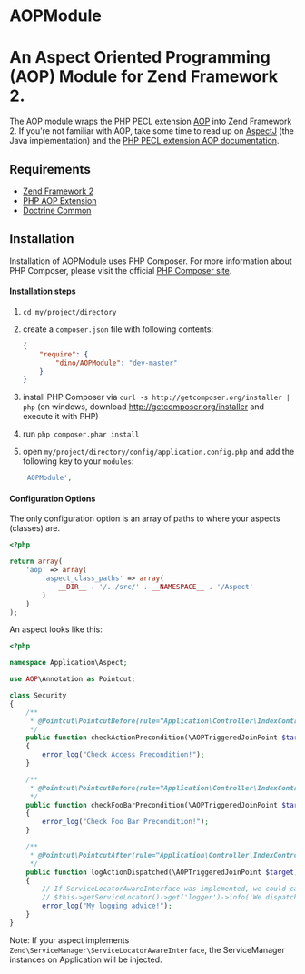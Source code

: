 AOPModule
============

# An Aspect Oriented Programming (AOP) Module for Zend Framework 2.

The AOP module wraps the PHP PECL extension [AOP](https://github.com/AOP-PHP/AOP) into Zend Framework 2. If you're not familiar with AOP, take some time to read up on [AspectJ](http://www.eclipse.org/aspectj/doc/next/progguide/index.html) (the Java implementation) and the [PHP PECL extension AOP documentation](https://github.com/AOP-PHP/AOP).

## Requirements
  - [Zend Framework 2](http://www.github.com/zendframework/zf2)
  - [PHP AOP Extension](https://github.com/AOP-PHP/AOP)
  - [Doctrine Common](https://github.com/doctrine/common)

## Installation
Installation of AOPModule uses PHP Composer. For more information about PHP Composer, please visit the official [PHP Composer site](http://getcomposer.org/).

#### Installation steps

  1. `cd my/project/directory`
  2. create a `composer.json` file with following contents:

     ```json
     {
         "require": {
             "dino/AOPModule": "dev-master"
         }
     }
     ```
  3. install PHP Composer via `curl -s http://getcomposer.org/installer | php` (on windows, download
     http://getcomposer.org/installer and execute it with PHP)
  4. run `php composer.phar install`
  5. open `my/project/directory/config/application.config.php` and add the following key to your `modules`: 

     ```php
     'AOPModule',
     ```

#### Configuration Options
The only configuration option is an array of paths to where your aspects (classes) are.

```php
<?php

return array(
    'aop' => array(
        'aspect_class_paths' => array(
            __DIR__ . '/../src/' . __NAMESPACE__ . '/Aspect'
        )
    )
);
```

An aspect looks like this:

```php
<?php

namespace Application\Aspect;

use AOP\Annotation as Pointcut;

class Security
{
    /**
     * @Pointcut\PointcutBefore(rule="Application\Controller\IndexController->*Action()")
     */
    public function checkActionPrecondition(\AOPTriggeredJoinPoint $target)
    {
        error_log("Check Access Precondition!");
    }

    /**
     * @Pointcut\PointcutBefore(rule="Application\Controller\IndexController->*Action()")
     */
    public function checkFooBarPrecondition(\AOPTriggeredJoinPoint $target)
    {
        error_log("Check Foo Bar Precondition!");
    }

    /**
     * @Pointcut\PointcutAfter(rule="Application\Controller\IndexController->*Action()")
     */
    public function logActionDispatched(\AOPTriggeredJoinPoint $target)
    {
        // If ServiceLocatorAwareInterface was implemented, we could call something like:
        // $this->getServiceLocator()->get('logger')->info('We dispatched an action.');
        error_log("My logging advice!");
    }
}
```

Note: If your aspect implements `Zend\ServiceManager\ServiceLocatorAwareInterface`, the ServiceManager instances on Application will be injected.
